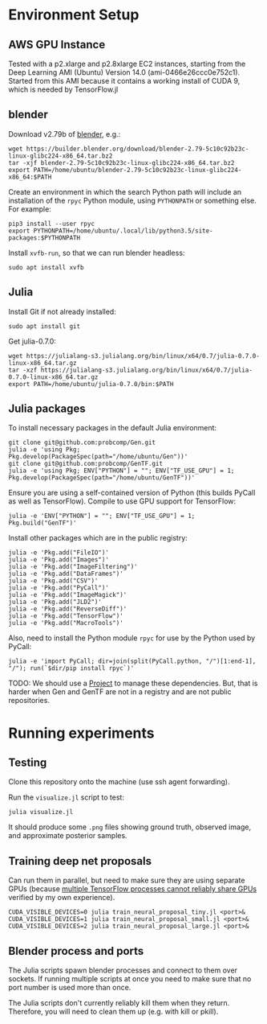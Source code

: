 # Environment Setup

## AWS GPU Instance

Tested with a p2.xlarge and p2.8xlarge EC2 instances, starting from the Deep Learning AMI (Ubuntu) Version 14.0 (ami-0466e26ccc0e752c1).
Started from this AMI because it contains a working install of CUDA 9, which is needed by TensorFlow.jl

## blender

Download v2.79b of [blender](https://www.blender.org/download/), e.g.:
```
wget https://builder.blender.org/download/blender-2.79-5c10c92b23c-linux-glibc224-x86_64.tar.bz2
tar -xjf blender-2.79-5c10c92b23c-linux-glibc224-x86_64.tar.bz2
export PATH=/home/ubuntu/blender-2.79-5c10c92b23c-linux-glibc224-x86_64:$PATH
```

Create an environment in which the search Python path will include an installation of the `rpyc` Python module, using `PYTHONPATH` or something else.
For example:
```
pip3 install --user rpyc
export PYTHONPATH=/home/ubuntu/.local/lib/python3.5/site-packages:$PYTHONPATH
```

Install `xvfb-run`, so that we can run blender headless:
```
sudo apt install xvfb
```

## Julia
Install Git if not already installed:
```
sudo apt install git
```

Get julia-0.7.0:
```
wget https://julialang-s3.julialang.org/bin/linux/x64/0.7/julia-0.7.0-linux-x86_64.tar.gz
tar -xzf https://julialang-s3.julialang.org/bin/linux/x64/0.7/julia-0.7.0-linux-x86_64.tar.gz
export PATH=/home/ubuntu/julia-0.7.0/bin:$PATH
```

## Julia packages

To install necessary packages in the default Julia environment:
```
git clone git@github.com:probcomp/Gen.git
julia -e 'using Pkg; Pkg.develop(PackageSpec(path="/home/ubuntu/Gen"))'
git clone git@github.com:probcomp/GenTF.git
julia -e 'using Pkg; ENV["PYTHON"] = ""; ENV["TF_USE_GPU"] = 1; Pkg.develop(PackageSpec(path="/home/ubuntu/GenTF"))'
```

Ensure you are using a self-contained version of Python (this builds PyCall as well as TensorFlow).
Compile to use GPU support for TensorFlow:
```
julia -e 'ENV["PYTHON"] = ""; ENV["TF_USE_GPU"] = 1; Pkg.build("GenTF")'
```

Install other packages which are in the public registry:
```
julia -e 'Pkg.add("FileIO")'
julia -e 'Pkg.add("Images")'
julia -e 'Pkg.add("ImageFiltering")'
julia -e 'Pkg.add("DataFrames")'
julia -e 'Pkg.add("CSV")'
julia -e 'Pkg.add("PyCall")'
julia -e 'Pkg.add("ImageMagick")'
julia -e 'Pkg.add("JLD2")'
julia -e 'Pkg.add("ReverseDiff")'
julia -e 'Pkg.add("TensorFlow")'
julia -e 'Pkg.add("MacroTools")'
```

Also, need to install the Python module `rpyc` for use by the Python used by PyCall:
```
julia -e 'import PyCall; dir=join(split(PyCall.python, "/")[1:end-1], "/"); run(`$dir/pip install rpyc`)'
```

TODO: We should use a [Project](https://docs.julialang.org/en/v1/stdlib/Pkg/) to manage these dependencies.
But, that is harder when Gen and GenTF are not in a registry and are not public repositories.

# Running experiments

## Testing

Clone this repository onto the machine (use ssh agent forwarding).

Run the `visualize.jl` script to test:
```
julia visualize.jl
```

It should produce some `.png` files showing ground truth, observed image, and approximate posterior samples.

## Training deep net proposals

Can run them in parallel, but need to make sure they are using separate GPUs (because [multiple TensorFlow processes cannot reliably share GPUs](https://github.com/tensorflow/tensorflow/issues/4196) verified by my own experience).
```
CUDA_VISIBLE_DEVICES=0 julia train_neural_proposal_tiny.jl <port>&
CUDA_VISIBLE_DEVICES=1 julia train_neural_proposal_small.jl <port>&
CUDA_VISIBLE_DEVICES=2 julia train_neural_proposal_large.jl <port>&
```

## Blender process and ports

The Julia scripts spawn blender processes and connect to them over sockets.
If running multiple scripts at once you need to make sure that no port number is used more than once.

The Julia scripts don't currently reliably kill them when they return.
Therefore, you will need to clean them up (e.g. with kill or pkill).

